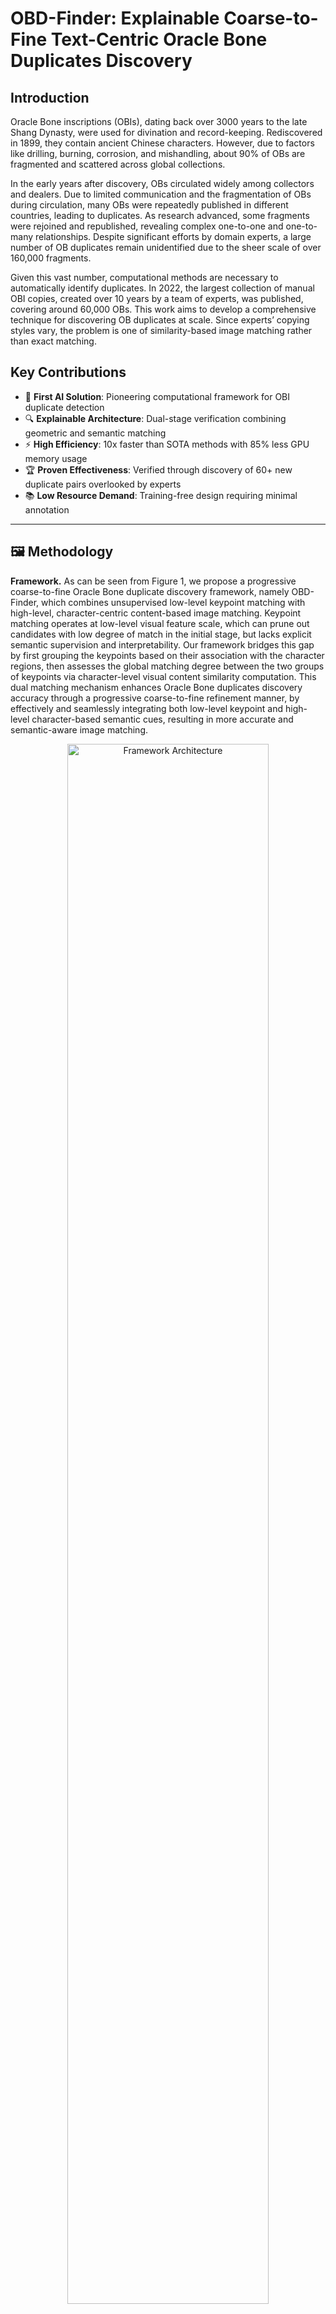 # OBD-Finder: Explainable Coarse-to-Fine Text-Centric Oracle Bone Duplicates Discovery

## Introduction

Oracle Bone inscriptions (OBIs), dating back over 3000 years to the late Shang Dynasty, were used for divination and record-keeping. Rediscovered in 1899, they contain ancient Chinese characters. However, due to factors like drilling, burning, corrosion, and mishandling, about 90% of OBs are fragmented and scattered across global collections.

In the early years after discovery, OBs circulated widely among collectors and dealers. Due to limited communication and the fragmentation of OBs during circulation, many OBs were repeatedly published in different countries, leading to duplicates. As research advanced, some fragments were rejoined and republished, revealing complex one-to-one and one-to-many relationships. Despite significant efforts by domain experts, a large number of OB duplicates remain unidentified due to the sheer scale of over 160,000 fragments.

Given this vast number, computational methods are necessary to automatically identify duplicates. In 2022, the largest collection of manual OBI copies, created over 10 years by a team of experts, was published, covering around 60,000 OBs. This work aims to develop a comprehensive technique for discovering OB duplicates at scale. Since experts’ copying styles vary, the problem is one of similarity-based image matching rather than exact matching.

## Key Contributions

- 🚀 **First AI Solution**: Pioneering computational framework for OBI duplicate detection
- 🔍 **Explainable Architecture**: Dual-stage verification combining geometric and semantic matching
- ⚡ **High Efficiency**: 10x faster than SOTA methods with 85% less GPU memory usage
- 🏆 **Proven Effectiveness**: Verified through discovery of 60+ new duplicate pairs overlooked by experts
- 📚 **Low Resource Demand**: Training-free design requiring minimal annotation

------

## 🖼️ Methodology

**Framework.** As can be seen from Figure 1, we propose a progressive coarse-to-fine Oracle Bone duplicate discovery framework, namely OBD-Finder, which combines unsupervised low-level keypoint matching with high-level, character-centric content-based image matching. Keypoint matching operates at low-level visual feature scale, which can prune out candidates with low degree of match in the initial stage, but lacks explicit semantic supervision and interpretability. Our framework bridges this gap by first grouping the keypoints based on their association with the character regions, then assesses the global matching degree between the two groups of keypoints via character-level visual content similarity computation. This dual matching mechanism enhances Oracle Bone duplicates discovery accuracy through a progressive coarse-to-fine refinement manner, by effectively and seamlessly integrating both low-level keypoint and high-level character-based semantic cues, resulting in more accurate and semantic-aware image matching. 

<div align="center"> <img src="images/1.png" width="80%" alt="Framework Architecture"> <br> <em>Proposed coarse-to-fine framework workflow</em> </div>

------

Our framework consists of four  subsequent steps: 

1. Feature Extraction. We perform unsupervised  feature points/keypoints extraction on the OBs using a pre-trained  model.

2. Feature Matching We next apply unsupervised keypoints mapping between the two OB images using a pre-trained model. Candidate with low overall matching degrees will be filtered out. 

3. Coordinate Alignment. After obtaining the correspondence between the keypoints in feature matching, we apply affine transformations for each image pair, in which we map the coordinates of the image with fewer feature points to  the other image. 

4. Character-level Content Similarity. we first localize the Oracle Bone characters in each image, using a  text detector. Given that the coordinate systems of two images are aligned,  for each character in the smaller image,  we search for the overlapped characters in the counterpart image, then compute the content similarity between the overlapped characters, using a simple Siamese network model. 

**Key Features.**(i) OBD-Finder is a progressive coarse-to-fine framework that seamlessly proceeds from low-level keypoints matching to high-level semantic-aware content similarity computation, resulting in very accurate OB duplicate discovery.  (ii) It is a transparent pipeline with strong interpretability. (iii) It is unsupervised and almost training-free, only requiring little annotation effort. (iv) It is highly efficient, compared to ``heavy'' state-of-the-art image matching methods, which we will demonstrate in the empirical studies. 

## Operation steps

### 🔍 Step 1: Preliminary Screening (Image Pair Matching)

**input**

- A folder containing images of a certain type of oracle bone script copies (such as "Yellow category")

**Run the command**

```
python Feature_matching/pipei5.py
```

**Output**

- `1.txt`: List of suspected duplicate pairs meeting threshold conditions

**Technical Details**

- Two-stage feature matching using pre-trained **SuperPoint + LightGlue** model
- Candidate screening through similarity thresholds

------

### 📦 Step 2: Dataset Construction

#### 2.1 Format Conversion

**Run the Command**

```
python utils/T_excale.py
```

- **Input**: `1.txt`
- **Output**: `1.xml` (Structured XML format)

#### 2.2 Directory Organization

**Run the Command**

```
python utils/direct2.py
```

- **Output Structure**:

  ```
  - folder1/
    ├── A_B/
    │   ├── A.jpg
    │   ├── B.jpg
    │   ...
  ```

#### 2.3 Text Detection

**Run the Command**

```
python Oracle_character_detection/detect3.py
```

#### 2.4 Character Analysis

**Run the Command**

```
python Oracle_character_detection/Distance_results1.py
```

- **Output**:

  ```
  folder1/
  ├── A_B/
  │ ├── A.jpg, B.jpg # Original image
  │ ├── A_detected.jpg, B_detected.jpg # Text detection result image
  │ ├── A.txt, B.txt # Character annotation results
  │ ├── splits/ # Split character image
  │   │   ├── A_char_01.jpg
  │   │   ├── B_char_03.jpg
  │ ├── Matched_container.csv # Matching Table of adjacent characters
  ```

------

### 🤖 Step 3: Character Similarity Prediction

**Run the Command**

```
python Siamese-pytorch/predict.py
```

**Similarity Grading**

| Grade |  Range  |      Description       |
| :---: | :-----: | :--------------------: |
|   A   |  ≥90%   |     Highly similar     |
|   B   | 80%-90% | Medium-high similarity |
|   C   | 70%-80% |  Moderate similarity   |
|   D   |  ≥60%   |  Reference similarity  |

------

## Results

### 🆚 Comparative Experiments

 **Comparison with Image Retrieval Methods**

|                  | Recall@1 | Recall@5 | Recall@10 | Recall@15 | Recall@20 |
| :--------------: | :------: | :------: | :-------: | :-------: | :-------: |
|    Smooth-AP     |   34.1   |   62.9   |   73.8    |   78.8    |   82.8    |
|   Proxy-Anchor   |   71.5   |   77.0   |   84.1    |   86.6    |   91.9    |
|     HashNet      |   57.6   |   63.8   |   69.3    |   78.4    |   85.8    |
|    HybridHash    |   60.8   |   66.8   |   73.2    |   79.3    |   88.3    |
| Ours(OBD-Finder) |   80.0   |   85.3   |   90.4    |   94.3    |   98.0    |

<div align="center"> <img src="images/2.png" width="80%" alt="Framework Architecture"> <br> <em>Image retrieval comparison results</em> </div>



**Comparison with state-of-art images matching methods**

|  Method  | Recall@1 | Recall@5 | Recall@10 | Recall@15 | Recall@20 | Recall@25 |
| :------: | :------: | :------: | :-------: | :-------: | :-------: | :-------: |
|   SIFT   |   33.3   |   40.0   |   46.8    |   53.3    |   66.6    |   73.2    |
|  LoFTR   |   73.6   |   75.4   |   81.3    |   86.0    |   92.3    |   98.3    |
| OmniGlue |   82.5   |   86.0   |   91.2    |   95.6    |   98.2    |    100    |
|  MINIMA  |   84.4   |   90.5   |   94.7    |   98.2    |    100    |    100    |
|   Ours   |    80    |   85.3   |   90.4    |   94.3    |    98     |    100    |

------

**Rank@K scores of different methods**

|          | Recall@5 | Recall@10 | Recall@15 | Recall@20 | Recall@25 |
| :------: | :------: | :-------: | :-------: | :-------: | :-------: |
|   SIFT   |   1.6    |   2.70    |   4.16    |   6.15    |   7.74    |
|  LoFTR   |   1.09   |   1.88    |   2.74    |   3.76    |   5.22    |
| OmniGlue |   1.13   |   1.51    |   2.05    |   2.52    |   2.89    |
|  MINIMA  |   1.36   |   1.66    |   2.07    |   2.38    |   2.38    |
|   Ours   |   1.06   |   1.63    |   2.00    |   2.61    |   2.93    |

**Other performance metrics including inference speed,FPS,and GPU usage**

|          | Recall@20 | Inf. Speed(s/pairs) | FPS(pair/s) | GPU(MIB) |
| :------: | :-------: | :-----------------: | :---------: | :------: |
|   SIFT   |    1.6    |        0.017        |     59      |   N/A    |
|  LoFTR   |   1.09    |         3.6         |    0.28     |   3520   |
| OmniGlue |   1.13    |         45          |    0.02     |  23612   |
|  MINIMA  |   1.36    |          1          |      1      |  14890   |
|   Ours   |   1.06    |        0.021        |    47.62    |   5215   |

<div align="center"> <img src="images/3.png" width="80%" alt="Framework Architecture"> <br> <em>Image retrieval comparison results</em> </div>

### The real result

Our OBD-Finder generates a series of bones, the school directory, and the cloud of chart data. The results can be accessed via the following link:

[OBD-Finder Data on Baidu Cloud](https://pan.baidu.com/s/1HYmJ9XHwO8_Zsm2TdBTZVg) Password: v099

Here are 20 representative set of new school achievements

<div align="center"> <img src="images/4.png" width="80%" alt="Framework Architecture"> <br> <em>real results1</em> </div>

<div align="center"> <img src="images/5.png" width="80%" alt="Framework Architecture"> <br> <em>real result2</em> </div>



## 📥 Data & Models

Download sample data and pretrained weights:
[![Dataset](https://img.shields.io/badge/Download-Data%2520&%2520Models-blue)](https://drive.google.com/drive/folders/1fgnLoOdRNXDf38GXDb5NZbh8nfeLtgNb)

------

## 📚 References

1. Brown, A., et al. "Smooth-AP: Smoothing the Path Towards Large-Scale Image Retrieval." *ECCV* 2020.
2. Kim, S., et al. "Proxy Anchor Loss for Deep Metric Learning." *CVPR* 2020.
3. Dubey, S. R., et al. "Vision Transformer Hashing for Image Retrieval." *ICME* 2022.
4. He, C., & Wei, H. "HybridHash: Hybrid Convolutional and Self-Attention Deep Hashing for Image Retrieval." *ICMR* 2024.
5. DeTone, D., et al. "SuperPoint: Self-Supervised Interest Point Detection and Description." *CVPRW* 2018.
6. Lindenberger, P., et al. "LightGlue: Local Feature Matching at Light Speed." *ICCV* 2023.
7. Cao, Z., et al. "HashNet: Deep Learning to Hash by Continuation." *arXiv:1702.00758* 2017.
8. Sun, J., et al. "LoFTR: Detector-Free Local Feature Matching with Transformers." *CVPR* 2021.
9. Jiang, H., et al. "OmniGlue: Generalizable Feature Matching with Foundation Model Guidance." *CVPR* 2024.
10. Ren, J., et al. "MINIMA: Modality Invariant Image Matching." *CVPR* 2025.

------

📬 Contact: [3625522651@qq.com](https://mailto:3625522651@qq.com/) | [GitHub Issues](https://github.com/your_repo/issues)